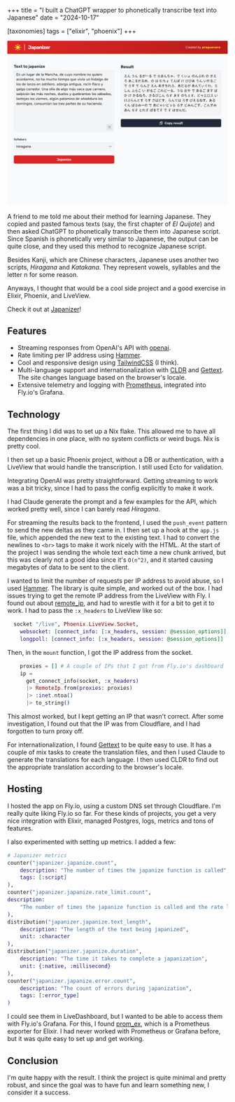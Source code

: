 +++
title = "I built a ChatGPT wrapper to phonetically transcribe text into Japanese"
date = "2024-10-17"

[taxonomies]
tags = ["elixir", "phoenix"]
+++

![Japanizer screenshot](./japanizer_screenshot.png)

A friend to me told me about their method for learning Japanese. They copied and pasted famous texts (say, the first chapter of _El Quijote_) and then asked ChatGPT to phonetically transcribe them into Japanese script. Since Spanish is
phonetically very similar to Japanese, the output can be quite close, and they
used this method to recognize Japanese script.

Besides Kanji, which are Chinese characters, Japanese uses another two scripts,
_Hiragana_ and _Katakana_. They represent vowels, syllables and the letter n for some reason.

Anyways, I thought that would be a cool side project and a good exercise in Elixir, Phoenix, and LiveView.

Check it out at [Japanizer](https://japanizer.praguevara.dev)!

## Features

- Streaming responses from OpenAI's API with [openai](https://hex.pm/packages/openai).
- Rate limiting per IP address using [Hammer](https://github.com/ExHammer/hammer).
- Cool and responsive design using [TailwindCSS](https://tailwindcss.com/) (I think).
- Multi-language support and internationalization with [CLDR](https://cldr.unicode.org/index) and [Gettext](https://hexdocs.pm/gettext/readme.html). The site changes language based on the browser's locale.
- Extensive telemetry and logging with [Prometheus](https://hexdocs.pm/prom_ex/readme.html), integrated into Fly.io's Grafana.

## Technology

The first thing I did was to set up a Nix flake. This allowed me to have all
dependencies in one place, with no system conflicts or weird bugs. Nix is pretty cool.

I then set up a basic Phoenix project, without a DB or authentication, with a LiveView that would handle the transcription. I still used Ecto for validation.

Integrating OpenAI was pretty straightforward. Getting streaming to work was a bit tricky, since I had to pass the config explicitly to make it work.

I had Claude generate the prompt and a few examples for the API, which worked pretty well, since I can barely read _Hiragana_.

For streaming the results back to the frontend, I used the `push_event` pattern to send the new deltas as they came in. I then set up a hook at the `app.js` file, which appended the new text to the existing text. I had to convert the newlines to `<br>` tags to make it work nicely with the HTML. At the start of the project I was sending the whole text each time a new chunk arrived, but this was clearly not a good idea since it's `O(n^2)`, and it started causing megabytes of data to be sent to the client.

I wanted to limit the number of requests per IP address to avoid abuse, so I
used [Hammer](https://github.com/ExHammer/hammer). The library is quite simple, and worked out of the box. I had issues trying to get the remote IP address from the LiveView with Fly. I found out about [remote_ip](https://hexdocs.pm/remote_ip/RemoteIp.html), and had to wrestle with it for a bit to get it to work. I had to pass the `:x_headers` to LiveView like so:

```elixir
  socket "/live", Phoenix.LiveView.Socket,
    websocket: [connect_info: [:x_headers, session: @session_options]],
    longpoll: [connect_info: [:x_headers, session: @session_options]]
```

Then, in the `mount` function, I got the IP address from the socket.

```elixir
    proxies = [] # A couple of IPs that I got from Fly.io's dashboard
    ip =
      get_connect_info(socket, :x_headers)
      |> RemoteIp.from(proxies: proxies)
      |> :inet.ntoa()
      |> to_string()
```

This almost worked, but I kept getting an IP that wasn't correct. After some
investigation, I found out that the IP was from Cloudflare, and I had forgotten
to turn proxy off.

For internationalization, I found [Gettext](https://hexdocs.pm/gettext/Gettext.html) to be quite easy to use. It has a couple of mix tasks to create the translation files, and then I used Claude to generate the translations for each language. I then used CLDR to find out the appropriate translation according to the browser's locale.

## Hosting

I hosted the app on Fly.io, using a custom DNS set through Cloudflare. I'm really quite liking Fly.io so far. For these kinds of projects, you get a very nice integration with Elixir, managed Postgres, logs, metrics and tons of features.

I also experimented with setting up metrics. I added a few:

```elixir
# Japanizer metrics
counter("japanizer.japanize.count",
    description: "The number of times the japanize function is called",
    tags: [:script]
),
counter("japanizer.japanize.rate_limit.count",
description:
    "The number of times the japanize function is called and the rate limit is exceeded"
),
distribution("japanizer.japanize.text_length",
    description: "The length of the text being japanized",
    unit: :character
),
distribution("japanizer.japanize.duration",
    description: "The time it takes to complete a japanization",
    unit: {:native, :millisecond}
),
counter("japanizer.japanize.error.count",
    description: "The count of errors during japanization",
    tags: [:error_type]
)
```

I could see them in LiveDashboard, but I wanted to be able to access them
with Fly.io's Grafana. For this, I found [prom_ex](https://hexdocs.pm/prom_ex/readme.html), which is a Prometheus exporter for Elixir. I had never worked with
Prometheus or Grafana before, but it was quite easy to set up and get working.

## Conclusion

I'm quite happy with the result. I think the project is quite minimal and pretty robust, and since the goal was to have fun and learn something new, I consider it a success.
